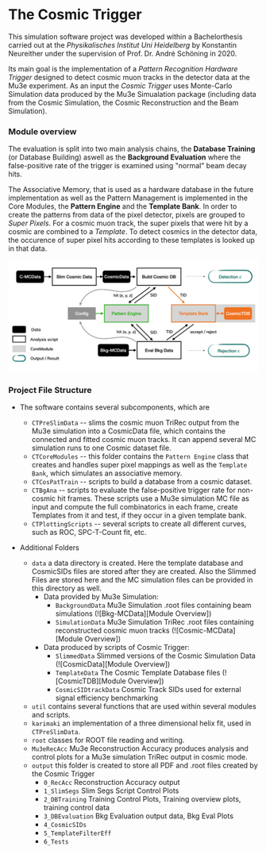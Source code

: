 # The Cosmic Trigger

This simulation software project was developed within a Bachelorthesis carried out at the *Physikalisches Institut Uni Heidelberg* by Konstantin Neureither under the supervision of Prof. Dr. André Schöning in 2020. 

Its main goal is the implementation of a *Pattern Recognition Hardware Trigger* designed to detect cosmic muon tracks in the detector data at the Mu3e experiment. As an input the *Cosmic Trigger* uses Monte-Carlo Simulation data produced by the Mu3e Simualation package (including data from the Cosmic Simulation, the Cosmic Reconstruction and the Beam Simulation). 


### Module overview

The evaluation is split into two main analysis chains, the **Database Training** (or Database Building) aswell as the **Background Evaluation** where the false-positive rate of the trigger is examined using "normal" beam decay hits.

The Associative Memory, that is used as a hardware database in the future implementation as well as the Pattern Management is implemented in the Core Modules, the **Pattern Engine** and the **Template Bank**. In order to create the patterns from data of the pixel detector, pixels are grouped to *Super Pixels*. For a cosmic muon track, the super pixels that were hit by a cosmic are combined to a *Template*. To detect cosmics in the detector data, the occurence of super pixel hits according to these templates is looked up in that data.


![Module Overview](img/Software_Module_Overview.png)



### Project File Structure

* The software contains several subcomponents, which are
    * ```CTPreSlimData``` -- slims the cosmic muon TriRec output from the Mu3e simulation into a CosmicData file, which contains the connected and fitted cosmic muon tracks. It can append several MC simulation runs to one Cosmic dataset file.
    * ```CTCoreModules``` -- this folder contains the ```Pattern Engine``` class that creates and handles super pixel mappings as well as the ```Template Bank```, which simulates an associative memory.
    * ```CTCosPatTrain``` -- scripts to build a database from a cosmic dataset.
    * ```CTBgAna``` -- scripts to evaluate the false-positive trigger rate for non-cosmic hit frames. These scripts use a Mu3e simulation MC file as input and compute the full combinatorics in each frame, create Templates from it and test, if they occur in a given template bank.
    * ```CTPlottingScripts``` -- several scripts to create all different curves, such as ROC, SPC-T-Count fit, etc.

* Additional Folders
    * ```data``` a data directory is created. Here the template database and CosmicSIDs files are stored after they are created. Also the Slimmed Files are stored here and the MC simulation files can be provided in this directory as well.
      * Data provided by Mu3e Simulation:
        * ```BackgroundData``` Mu3e Simulation .root files containing beam simulations (![Bkg-MCData][Module Overview])
        * ```SimulationData``` Mu3e Simulation TriRec .root files containing reconstructed cosmic muon tracks (![Cosmic-MCData][Module Overview])
      * Data produced by scripts of Cosmic Trigger:
        * ```SlimmedData``` Slimmed versions of the Cosmic Simulation Data (![CosmicData][Module Overview])
        * ```TemplateData``` The Cosmic Template Database files (![CosmicTDB][Module Overview])
        * ```CosmicSIDtrackData``` Cosmic Track SIDs used for external signal efficiency benchmarking
    * ```util``` contains several functions that are used within several modules and scripts.
    * ```karimaki``` an implementation of a three dimensional helix fit, used in ```CTPreSlimData```.
    * ```root``` classes for ROOT file reading and writing.
    * ```Mu3eRecAcc``` Mu3e Reconstruction Accuracy produces analysis and control plots for a Mu3e simulation TriRec output in cosmic mode.
    * ```output``` this folder is created to store all PDF and .root files created by the Cosmic Trigger
      * ```0_RecAcc``` Reconstruction Accuracy output
      * ```1_SlimSegs``` Slim Segs Script Control Plots
      * ```2_DBTraining``` Training Control Plots, Training overview plots, training control data
      * ```3_DBEvaluation``` Bkg Evaluation output data, Bkg Eval Plots 
      * ```4_CosmicSIDs``` 
      * ```5_TemplateFilterEff```
      * ```6_Tests```
    